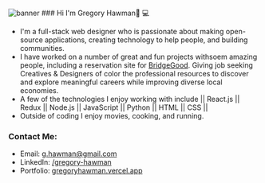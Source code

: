 <img src='https://media-exp1.licdn.com/dms/image/C5616AQFqVn1cmfPmUw/profile-displaybackgroundimage-shrink_350_1400/0/1638394683248?e=1643846400&v=beta&t=_djVG2w-of3vd-faQnnvZ4K3dI0wdgKPrtJgCmUjpfE' alt='banner'>
### Hi I'm Gregory Hawman👋 💻
<br>

- I'm a full-stack web designer who is passionate about making open-source applications, creating technology to help people, and building communities.
- I have worked on a number of great and fun projects withsoem amazing people, including a reservation site for <a href="https://www.BridgeGood.org">BridgeGood</a>. Giving job seeking Creatives & Designers of color the professional resources to discover and explore meaningful careers while improving diverse local economies.
- A few of the technologies I enjoy working with include || React.js || Redux || Node.js || JavaScript || Python || HTML || CSS || 
- Outside of coding I enjoy movies, cooking, and running.

### Contact Me:
- Email: g.hawman@gmail.com
- LinkedIn: <a href="https://www.linkedin.com/in/gregory-hawman/">/gregory-hawman</a>
- Portfolio:  <a href='https://gregoryhawman.vercel.app/'>gregoryhawman.vercel.app</a>

<!--
**Gregory-Hawman/Gregory-Hawman** is a ✨ _special_ ✨ repository because its `README.md` (this file) appears on your GitHub profile.

Here are some ideas to get you started:
<img src='https://media-exp1.licdn.com/dms/image/C5616AQHY7pRKv8HC9A/profile-displaybackgroundimage-shrink_350_1400/0?e=1605744000&v=beta&t=P7vYr__o32PYEFkQKaT-33o3x-bSE6AhFtcOdVI_GTY' alt='banner'>

- 🔭 I’m currently working on ...
- 🌱 I’m currently learning ...
- 👯 I’m looking to collaborate on ...
- 🤔 I’m looking for help with ...
- 💬 Ask me about ...
- 📫 How to reach me: ...
- 😄 Pronouns: ...
- ⚡ Fun fact: ...
-->
